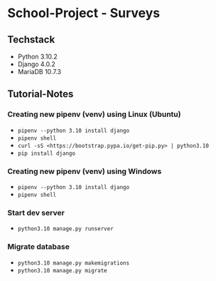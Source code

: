 # School-Project - Surveys #

## Techstack ##

- Python 3.10.2
- Django 4.0.2
- MariaDB 10.7.3

## Tutorial-Notes ##

### Creating new pipenv (venv) using Linux (Ubuntu) ###

- ```pipenv --python 3.10 install django```
- ```pipenv shell```
- ```curl -sS <https://bootstrap.pypa.io/get-pip.py> | python3.10```
- ```pip install django```

### Creating new pipenv (venv) using Windows ###

- ```pipenv --python 3.10 install django```
- ```pipenv shell```

### Start dev server ###

- ```python3.10 manage.py runserver```

### Migrate database ###

- ```python3.10 manage.py makemigrations```
- ```python3.10 manage.py migrate```
